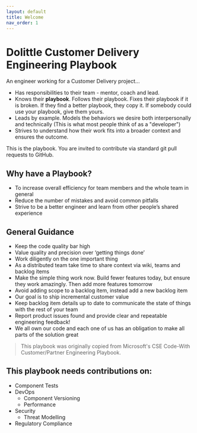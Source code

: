 ```yaml
---
layout: default
title: Welcome
nav_order: 1
---
```

# Dolittle Customer Delivery Engineering Playbook

An engineer working for a Customer Delivery project...

* Has responsibilities to their team - mentor, coach and lead.
* Knows their **playbook**. Follows their playbook. Fixes their playbook if it is broken. If they find a better playbook, they copy it. If somebody could use your playbook, give them yours.
* Leads by example. Models the behaviors we desire both interpersonally and technically (This is what most people think of as a "developer")
* Strives to understand how their work fits into a broader context and ensures the outcome.

This is the playbook. You are invited to contribute via standard git pull requests to GitHub.

## Why have a Playbook?
- To increase overall efficiency for team members and the whole team in general
- Reduce the number of mistakes and avoid common pitfalls
- Strive to be a better engineer and learn from other people’s shared experience

## General Guidance
- Keep the code quality bar high
- Value quality and precision over ‘getting things done’
- Work diligently on the one important thing
- As a distributed team take time to share context via wiki, teams and backlog items
- Make the simple thing work now. Build fewer features today, but ensure they work amazingly. Then add more features tomorrow
- Avoid adding scope to a backlog item, instead add a new backlog item
- Our goal is to ship incremental customer value
- Keep backlog item details up to date to communicate the state of things with the rest of your team
- Report product issues found and provide clear and repeatable engineering feedback!
- We all own our code and each one of us has an obligation to make all parts of the solution great

>This playbook was originally copied from Microsoft's CSE Code-With Customer/Partner Engineering Playbook. 

## This playbook needs contributions on:

* Component Tests
* DevOps
  * Component Versioning  
  * Performance
* Security
  * Threat Modelling
* Regulatory Compliance
  
